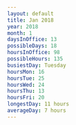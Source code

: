 ```yaml
---
layout: default
title: Jan 2018
year: 2018
month: 1
daysInOffice: 13
possibleDays: 18
hoursInOffice: 98
possibleHours: 135
busiestDay: Tuesday
hoursMon: 16
hoursTue: 25
hoursWed: 24
hoursThu: 13
hoursFri: 20
longestDay: 11 hours
averageDay: 7 hours
---
```

